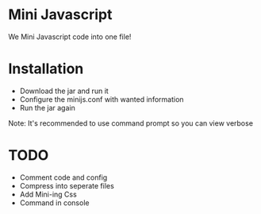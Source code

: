 # Mini Javascript

We Mini Javascript code into one file!

# Installation 

- Download the jar and run it 
- Configure the minijs.conf with wanted information
- Run the jar again

Note: It's recommended to use command prompt so you can view verbose 

# TODO 

- Comment code and config
- Compress into seperate files
- Add Mini-ing Css
- Command in console 